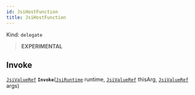 ```yaml
---
id: JsiHostFunction
title: JsiHostFunction
---
```


Kind: `delegate`

> **EXPERIMENTAL**

## Invoke
[`JsiValueRef`](JsiValueRef) **`Invoke`**([`JsiRuntime`](JsiRuntime) runtime, [`JsiValueRef`](JsiValueRef) thisArg, [`JsiValueRef`](JsiValueRef) args)



